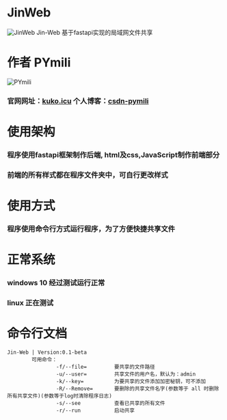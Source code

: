 # JinWeb
![JinWeb](https://www.kuko.icu/API/JinWeb/icon.png)
Jin-Web 基于fastapi实现的局域网文件共享

# 作者 PYmili
![PYmili](https://www.kuko.icu/PYmili/img/PYmili_400x400.jpg)
### 官网网址：[kuko.icu](https://www.kuko.icu) 个人博客：[csdn-pymili](https://blog.csdn.net/qq_53280175?spm=1000.2115.3001.5343)

# 使用架构
### 程序使用fastapi框架制作后端, html及css,JavaScript制作前端部分
### 前端的所有样式都在程序文件夹中，可自行更改样式

# 使用方式
### 程序使用命令行方式运行程序，为了方便快捷共享文件

# 正常系统
### windows 10 经过测试运行正常
### linux 正在测试

# 命令行文档 

~~~
Jin-Web | Version:0.1-beta
        可用命令：
                -f/--file=         要共享的文件路径
                -u/--user=         共享文件的用户名，默认为：admin
                -k/--key=          为要共享的文件添加加密秘钥，可不添加
                -R/--Remove=       要删除的共享文件名字(参数等于 all 时删除所有共享文件)(参数等于log时清除程序日志)
                -s/--see           查看已共享的所有文件
                -r/--run           启动共享
~~~
